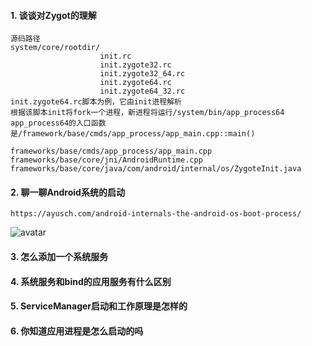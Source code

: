 #### 1. 谈谈对Zygot的理解
    源码路径
    system/core/rootdir/
                        init.rc
                        init.zygote32.rc
                        init.zygote32_64.rc
                        init.zygote64.rc
                        init.zygote64_32.rc
    init.zygote64.rc脚本为例，它由init进程解析
    根据该脚本init将fork一个进程，新进程将运行/system/bin/app_process64
    app_process64的入口函数是/framework/base/cmds/app_process/app_main.cpp::main()      
    
    frameworks/base/cmds/app_process/app_main.cpp
    frameworks/base/core/jni/AndroidRuntime.cpp
    frameworks/base/core/java/com/android/internal/os/ZygoteInit.java
    
    

#### 2. 聊一聊Android系统的启动
    https://ayusch.com/android-internals-the-android-os-boot-process/

![avatar](https://github.com/rigortek/AndroidInterview/blob/master/image/cycle_of_the_bootup_process_in_android.png
)

#### 3. 怎么添加一个系统服务


#### 4. 系统服务和bind的应用服务有什么区别


#### 5. ServiceManager启动和工作原理是怎样的


#### 6. 你知道应用进程是怎么启动的吗

